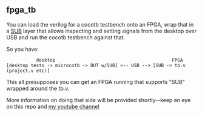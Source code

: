 ## fpga_tb

You can load the verilog for a cocotb testbench onto an FPGA, wrap that in a [SUB](../simple_usb_bridge) layer that allows inspecting and setting signals from the desktop over USB and run the cocotb testbench against that.

So you have:

```
           desktop                                           FPGA
[desktop tests -> microcotb -> DUT w/SUB] <-- USB --> [SUB -> tb.v (project.v etc)]
```

This all presupposes you can get an FPGA running that supports "SUB" wrapped around the tb.v.

More information on doing that side will be provided shortly--keep an eye on this repo and [my youtube channel](https://www.youtube.com/@PsychogenicTechnologies)




